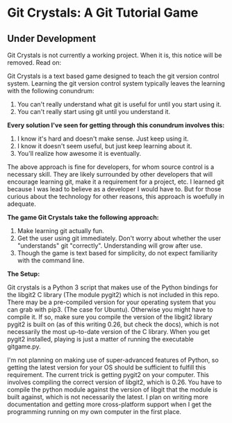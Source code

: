 # Git Crystals: A Git Tutorial Game

## Under Development ##
Git Crystals is not currently a working project. When it is, this notice will be removed.
Read on:

Git Crystals is a text based game designed to teach the git version control system.
Learning the git version control system typically leaves the learning with the following conundrum:

1. You can't really understand what git is useful for until you start using it.
2. You can't really start using git until you understand it.

**Every solution I've seen for getting through this conundrum involves this:**

1. I know it's hard and doesn't make sense. Just keep using it.
2. I know it doesn't seem useful, but just keep learning about it.
3. You'll realize how awesome it is eventually.

The above approach is fine for developers, for whom source control is a necessary skill. They are
likely surrounded by other developers that will encourage learning git, make it a requirement for
a project, etc. I learned git because I was lead to believe as a developer I would have to. But for
those curious about the technology for other reasons, this approach is woefully in adequate.

**The game Git Crystals take the following approach:**

1. Make learning git actually fun.
2. Get the user using git immediately. Don't worry about whether the user "understands" git "correctly". Understanding will grow after use.
3. Though the game is text based for simplicity, do not expect familiarity with the command line.

**The Setup:**

Git crystals is a Python 3 script that makes use of the Python bindings for the libgit2 C library (The module pygit2) which is not
included in this repo. There may be a pre-compiled version for your operating system that you can grab with pip3. (The case for Ubuntu). Otherwise you might have to compile it. If so, make sure you compile the version of the libgit2 library pygit2 is built on (as of this writing 0.26, but check the docs), which is not necessarily the most up-to-date version of the C library. When you get pygit2 installed, playing is just a matter of running the executable gitgame.py.

I'm not planning on making use of super-advanced features of Python, so getting the latest version for your OS should be sufficient to fulfill this requirement. The current trick is getting pygit2 on your computer. This involves compiling the correct version of libgit2, which is 0.26. You have to compile the python module against the version of libgit that the module is built against, which is not necessarily the latest. I plan on writing more documentation and getting more cross-platform support when I get the programming running on my own computer in the first place.

